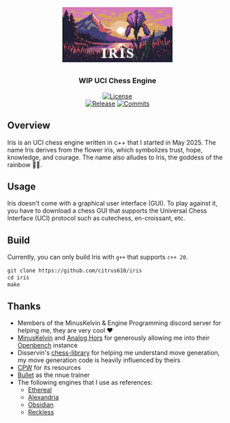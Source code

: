 <div align="center">

  <img src="logo.png" width=50% height=50%>
  <h2></h2>
  <h3>WIP UCI Chess Engine</h3>

  [![License][badge-license]][link-license]
  <br>
  [![Release][badge-release]][link-release]
  [![Commits][badge-commits]][link-commits]

</div>

## Overview
Iris is an UCI chess engine written in c++ that I started in May 2025. The name Iris derives from the flower iris, which symbolizes trust, hope, knowledge, and courage. The name also alludes to Iris, the goddess of the rainbow 🏳️‍🌈.

## Usage
Iris doesn't come with a graphical user interface (GUI). To play against it, you have to download a chess GUI that supports the Universal Chess Interface (UCI) protocol such as cutechess, en-croissant, etc.

## Build
Currently, you can only build Iris with `g++` that supports `c++ 20`.
```
git clone https://github.com/citrus610/iris
cd iris
make
```

## Thanks
- Members of the MinusKelvin & Engine Programming discord server for helping me, they are very cool ❤️
- [MinusKelvin](https://github.com/MinusKelvin) and [Analog Hors](https://github.com/analog-hors) for generously allowing me into their [Openbench](https://analoghors.pythonanywhere.com/) instance
- Disservin's [chess-library](https://github.com/Disservin/chess-library) for helping me understand move generation, my move generation code is heavily influenced by theirs
- [CPW](https://www.chessprogramming.org/Main_Page) for its resources
- [Bullet](https://github.com/jw1912/bullet) as the nnue trainer
- The following engines that I use as references:
  - [Ethereal](https://github.com/AndyGrant/Ethereal)
  - [Alexandria](https://github.com/PGG106/Alexandria)
  - [Obsidian](https://github.com/gab8192/Obsidian)
  - [Reckless](https://github.com/codedeliveryservice/Reckless)

[badge-license]: https://img.shields.io/github/license/citrus610/iris?style=for-the-badge&label=license&color=success
[badge-release]: https://img.shields.io/github/v/release/citrus610/iris?style=for-the-badge&label=official%20release
[badge-commits]: https://img.shields.io/github/commits-since/citrus610/iris/latest?style=for-the-badge

[link-license]: LICENSE
[link-release]: https://github.com/citrus610/iris/releases/latest
[link-commits]: https://github.com/citrus610/iris/commits/master
